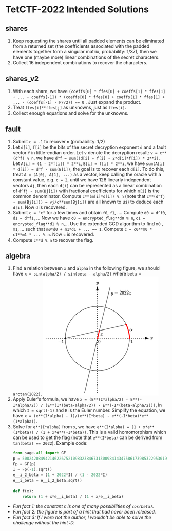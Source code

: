# TetCTF-2022 Intended Solutions

## shares

1. Keep requesting the shares until all padded elements can be eliminated from a returned set (the coefficients
   associated with the padded elements together form a singular matrix, probability: 1/37), then we have one (maybe
   more) linear combinations of the secret characters.
2. Collect 16 independent combinations to recover the characters.

## shares_v2

1. With each share, we
   have `(coeffs[0] * ffes[0] + coeffs[1] * ffes[1] + ... - coeffs[-1]) * (coeffs[0] * ffes[0] + coeffs[1] * ffes[1] + ... - (coeffs[-1] - P//2)) == 0`
   . Just expand the product.
2. Treat `ffes[i]**ffes[j]` as unknowns, just as `ffes[i]`.
3. Collect enough equations and solve for the unknowns.

## fault

1. Submit `c = -1` to recover `n` (probability: 1/2)
2. Let `d[i]`, `f[i]` be the bits of the secret decryption exponent `d` and a fault vector `f` in little-endian order.
   Let `v` denote the decryption result: `v = c**(d^f) % n`, we have `d^f = sum((d[i] + f[i] - 2*d[i]*f[i]) * 2**i)`.
   Let `A[i] = (1 - 2*f[i]) * 2**i`, `B[i] = f[i] * 2**i`, we have `sum(A[i] * d[i]) = d^f - sum(B[i])`, the goal is to
   recover each `d[i]`. To do this, treat `A = (A[0], A[1], ...)` as a vector, keep calling the oracle with a constant
   value, e.g. `c = 2`, until we have 128 linearly independent vectors `Aj`, then each `d[i]` can be represented as a
   linear combination of `d^fj - sum(Bj[i])` with fractional coefficients for which `m[i]` is the common denominator.
   Compute `c**(m[i]*d[i]) % n` (note that `c**(d^fj - sum(Bj[i])) = vj/c**sum(Bj[i])` are all known to us) to deduce
   each `d[i]`. Now `d` is recovered.
3. Submit `c = "c"` for a few times and obtain `f0`, `f1`, .... Compute `d0 = d^f0`, `d1 = d^f1`, ... Now we
   have `c0 = encrypted_flag**d0 % n`, `c1 = encrypted_flag**d1 % n`,... Use the extended GCD algorithm to find `m0`
   , `m1`, ... such that `m0*d0 + m1*d1 + ... == 1`. Compute `c = c0**m0 * c1**m1 * ... % n`. Now `c` is recovered.
4. Compute `c**d % n` to recover the flag.

## algebra

1. Find a relation between `x` and `alpha` in the following figure, we should
   have `x = sin(alpha/2) / sin(beta - alpha/2)` where `beta = arctan(2022)`.
   ![](algebra.png)
2. Apply Euler's formula, we
   have `x = (E**(I*alpha/2) - E**(-I*alpha/2)) / (E**(I*(beta-alpha/2)) - E**(-I*(beta-alpha/2)))`, in
   which `I = sqrt(-1)` and `E` is the Euler number. Simplify the equation, we
   have `x = (e**(I*alpha) - 1)/(e**(I*beta) - e**(-I*beta)*e**(I*alpha))`.
3. Solve for `e**(I*alpha)` from `x`, we have `e**(I*alpha) = (1 + x*e**(I*beta)) / (1 + x*e**(-I*beta))`. This is a
   valid homomorphism which can be used to get the flag (note that `e**(I*beta)` can be derived
   from `tan(beta) == 2022`). Example code:
   ```python
   from sage.all import GF
   p = 50824208494214622675210983238467313009841434758617398532295301998201478298245257311594403096942992643947506323356996857413985105233960391416730079425326309
   Fp = GF(p)
   I = Fp(-1).sqrt()
   e__i_2_beta = (1 + 2022*I) / (1 - 2022*I)
   e__i_beta = e__i_2_beta.sqrt()

   def f(x):
       return (1 + x*e__i_beta) / (1 + x/e__i_beta)
   ```

- *Fun fact 1: the constant `C` is one of many possibilities of `cos(beta)`.*
- *Fun fact 2: the figure is part of a hint that had never been released.*
- *Fun fact 3: If I were not the author, I wouldn't be able to solve the challenge without the hint :D.*
